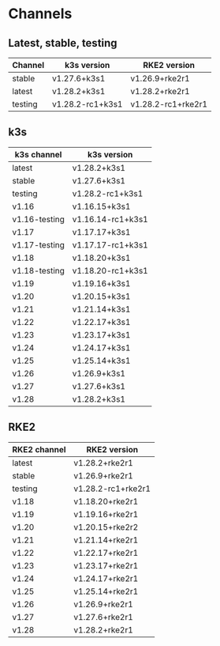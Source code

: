 # Channels

## Latest, stable, testing

| Channel | k3s version | RKE2 version |
| ------- | ----------- | ------------ |
stable|v1.27.6+k3s1|v1.26.9+rke2r1
latest|v1.28.2+k3s1|v1.28.2+rke2r1
testing|v1.28.2-rc1+k3s1|v1.28.2-rc1+rke2r1

## k3s

| k3s channel | k3s version |
| ----------- | ----------- |
| latest | v1.28.2+k3s1 |
| stable | v1.27.6+k3s1 |
| testing | v1.28.2-rc1+k3s1 |
| v1.16 | v1.16.15+k3s1 |
| v1.16-testing | v1.16.14-rc1+k3s1 |
| v1.17 | v1.17.17+k3s1 |
| v1.17-testing | v1.17.17-rc1+k3s1 |
| v1.18 | v1.18.20+k3s1 |
| v1.18-testing | v1.18.20-rc1+k3s1 |
| v1.19 | v1.19.16+k3s1 |
| v1.20 | v1.20.15+k3s1 |
| v1.21 | v1.21.14+k3s1 |
| v1.22 | v1.22.17+k3s1 |
| v1.23 | v1.23.17+k3s1 |
| v1.24 | v1.24.17+k3s1 |
| v1.25 | v1.25.14+k3s1 |
| v1.26 | v1.26.9+k3s1 |
| v1.27 | v1.27.6+k3s1 |
| v1.28 | v1.28.2+k3s1 |

## RKE2

| RKE2 channel | RKE2 version |
| ------------ | ----------- |
| latest | v1.28.2+rke2r1 |
| stable | v1.26.9+rke2r1 |
| testing | v1.28.2-rc1+rke2r1 |
| v1.18 | v1.18.20+rke2r1 |
| v1.19 | v1.19.16+rke2r1 |
| v1.20 | v1.20.15+rke2r2 |
| v1.21 | v1.21.14+rke2r1 |
| v1.22 | v1.22.17+rke2r1 |
| v1.23 | v1.23.17+rke2r1 |
| v1.24 | v1.24.17+rke2r1 |
| v1.25 | v1.25.14+rke2r1 |
| v1.26 | v1.26.9+rke2r1 |
| v1.27 | v1.27.6+rke2r1 |
| v1.28 | v1.28.2+rke2r1 |
